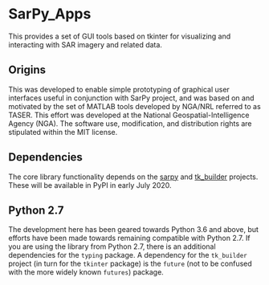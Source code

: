 SarPy_Apps
==========
This provides a set of GUI tools based on tkinter for visualizing and interacting 
with SAR imagery and related data.

Origins
-------
This was developed to enable simple prototyping of graphical user interfaces useful 
in conjunction with SarPy project, and was based on and motivated by the set of MATLAB 
tools developed by NGA/NRL referred to as TASER. This effort was developed at the 
National Geospatial-Intelligence Agency (NGA). The software use, modification, and 
distribution rights are stipulated within the MIT license.

Dependencies
------------
The core library functionality depends on the [sarpy](https://github.com/ngageoint/sarpy) 
and [tk_builder](https://github.com/ngageoint/tk_builder) projects. These will be 
available in PyPI in early July 2020.

Python 2.7
----------
The development here has been geared towards Python 3.6 and above, but efforts have
been made towards remaining compatible with Python 2.7. If you are using the library
from Python 2.7, there is an additional dependencies for the `typing` package. A 
dependency for the `tk_builder` project (in turn for the `tkinter` package) is the 
`future` (not to be confused with the more widely known `futures`) package.
